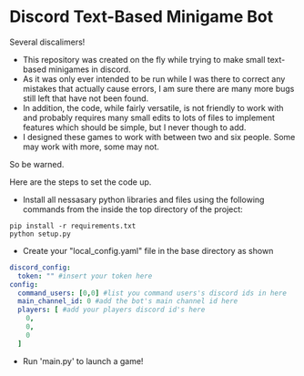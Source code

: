 # Discord Text-Based Minigame Bot

Several discalimers!

- This repository was created on the fly while trying to make small text-based minigames in discord.
- As it was only ever intended to be run while I was there to correct any mistakes that actually cause errors, I am sure there are many more bugs still left that have not been found.
- In addition, the code, while fairly versatile, is not friendly to work with and probably requires many small edits to lots of files to implement features which should be simple, but I never though to add.
- I designed these games to work with between two and six people. Some may work with more, some may not.

So be warned.

Here are the steps to set the code up.

- Install all nessasary python libraries and files using the following commands from the inside the top directory of the project:

```console
pip install -r requirements.txt
python setup.py
```

- Create your "local_config.yaml" file in the base directory as shown

``` yaml
discord_config:
  token: "" #insert your token here
config:
  command_users: [0,0] #list you command users's discord ids in here
  main_channel_id: 0 #add the bot's main channel id here
  players: [ #add your players discord id's here
    0,
    0,
    0
  ]
```

- Run 'main.py' to launch a game!
